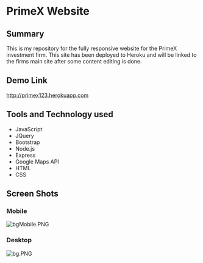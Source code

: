 # PrimeX Website #

## Summary ##

This is my repository for the fully responsive website for the PrimeX investment firm.  This site has been deployed to Heroku and will be linked to the firms main site after some content editing is done.

## Demo Link ##
http://primex123.herokuapp.com

## Tools and Technology used ##

* JavaScript
* JQuery
* Bootstrap
* Node.js
* Express
* Google Maps API
* HTML
* CSS

## Screen Shots ##

### Mobile ###
![bgMobile.PNG](https://bitbucket.org/repo/qGRB8b/images/1647458619-bgMobile.PNG)

### Desktop ###
![bg.PNG](https://bitbucket.org/repo/qGRB8b/images/831391750-bg.PNG)
